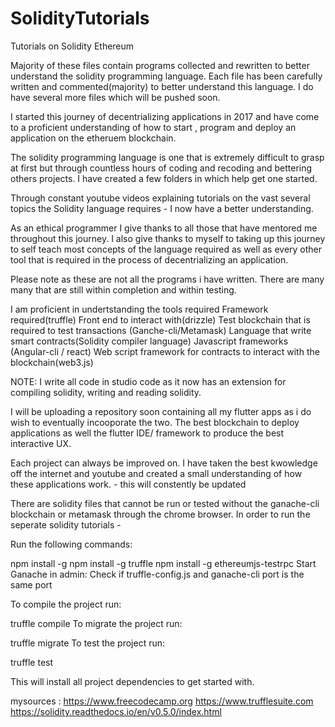 # SolidityTutorials
Tutorials on Solidity Ethereum

Majority of these files contain programs collected and rewritten to better understand the solidity programming language. Each file has been carefully written and commented(majority) to better understand this language. I do have several more files which will be pushed soon.

I started this journey of decentrializing applications in 2017 and have come to a proficient understanding of how to start , program and deploy an application on the etheruem blockchain.

The solidity programming language is one that is extremely difficult to grasp at first but through countless hours of coding and recoding and bettering others projects. I have created a few folders in which help get one started.

Through constant youtube videos explaining tutorials on the vast several topics the Solidity language requires - I now have a better understanding.

As an ethical programmer I give thanks to all those that have mentored me throughout this journey. I also give thanks to myself to taking up this journey to self teach most concepts of the language required as well as every other tool that is required in the process of decentrializing an application.

Please note as these are not all the programs i have written. There are many many that are still within completion and within testing.

I am proficient in undertstanding the tools required Framework required(truffle) Front end to interact with(drizzle) Test blockchain that is required to test transactions (Ganche-cli/Metamask) Language that write smart contracts(Solidity compiler language) Javascript frameworks (Angular-cli / react) Web script framework for contracts to interact with the blockchain(web3.js)

NOTE: I write all code in studio code as it now has an extension for compiling solidity, writing and reading solidity.

I will be uploading a repository soon containing all my flutter apps as i do wish to eventually incooporate the two. The best blockchain to deploy applications as well the flutter IDE/ framework to produce the best interactive UX.

Each project can always be improved on. I have taken the best kwowledge off the internet and youtube and created a small understanding of how these applications work. - this will constently be updated

There are solidity files that cannot be run or tested without the ganache-cli blockchain or metamask through the chrome browser. In order to run the seperate solidity tutorials -

Run the following commands:

npm install -g
npm install -g truffle
npm install -g ethereumjs-testrpc
Start Ganache in admin: Check if truffle-config.js and ganache-cli port is the same port

To compile the project run:

truffle compile
To migrate the project run:

truffle migrate
To test the project run:

truffle test


This will install all project dependencies to get started with. 

mysources : 
https://www.freecodecamp.org
https://www.trufflesuite.com
https://solidity.readthedocs.io/en/v0.5.0/index.html
